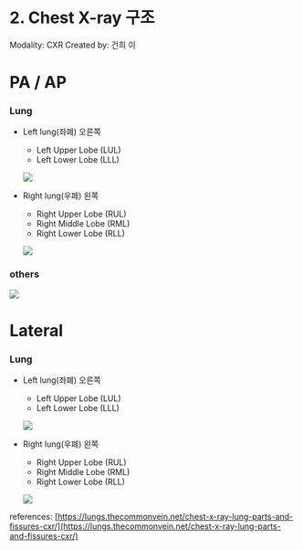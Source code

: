 # 2. Chest X-ray 구조

Modality: CXR
Created by: 건희 이

# PA / AP

### Lung

- Left lung(좌폐) 오른쪽
    - Left Upper Lobe (LUL)
    - Left Lower Lobe (LLL)
    
    <img src="/1_CXR/1-1_Chest X-ray 구조/Untitled.png"></img><br/>
    
- Right lung(우폐) 왼쪽
    - Right Upper Lobe (RUL)
    - Right Middle Lobe (RML)
    - Right Lower Lobe (RLL)
    
    <img src="/1_CXR/1-1_Chest X-ray 구조/Untitled 1.png"></img><br/>
    

### others

<img src="/1_CXR/1-1_Chest X-ray 구조/Untitled 2.png"></img><br/>

# Lateral

### Lung

- Left lung(좌폐) 오른쪽
    - Left Upper Lobe (LUL)
    - Left Lower Lobe (LLL)
    
    <img src="/1_CXR/1-1_Chest X-ray 구조/Untitled 3.png"></img><br/>
    
- Right lung(우폐) 왼쪽
    - Right Upper Lobe (RUL)
    - Right Middle Lobe (RML)
    - Right Lower Lobe (RLL)
    
    <img src="/1_CXR/1-1_Chest X-ray 구조/Untitled 4.png"></img><br/>
    

references: [https://lungs.thecommonvein.net/chest-x-ray-lung-parts-and-fissures-cxr/](https://lungs.thecommonvein.net/chest-x-ray-lung-parts-and-fissures-cxr/)
